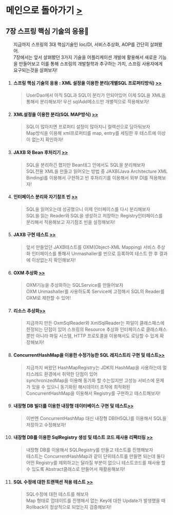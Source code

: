 
<h1>메인으로 돌아가기 <a href="https://github.com/EungyuCho/toby_spring_pract">></a></h1>
<h2>7장 스프링 핵심 기술의 응용🔧</h2>
<ol>
    지금까지 스프링의 3대 핵심기술인 Ioc/DI, 서비스추상화, AOP를 간단히 살펴봤어.<br>
    7장에서는 앞서 살펴봤던 3가지 기술을 어플리케이션 개발에 활용해서 새로운 기능을 만들어보고 이를 통해 스프링의 개발철학과 추구하는 가치, 스프링 사용자에게 요구되는것을 살펴보자!
    <li>
        <h4>스프링 핵심 기술의 응용 : XML 설정을 이용한 분리(개별SQL 프로퍼티방식)  <a href="https://github.com/EungyuCho/toby_spring_pract/commit/69d5f80329983670ec9717b6de6dee99582fedf9">>></a></h4>
        <BlockQuote>
           UserDao에서 아직 SQL과 SQL이 분리가 안되어있어 이제 SQL을 XML을 통해서 분리해보자! 우선 sqlAdd메소드만 개별적으로 적용해보자!
        </BlockQuote>
    </li>
    <li>
        <h4>XML설정을 이용한 분리(SQL MAP방식)  <a href="https://github.com/EungyuCho/toby_spring_pract/commit/92f13e11f97480f0816bbf9249d025d30a987546">>></a></h4>
        <BlockQuote>
           SQL이 많아지면 프로퍼티 설정이 많아지니 컬렉션으로 담아둬보자<br>
           Map방식을 이용해 xml프로퍼티를 map, entry를 세팅한 후 테스트에 이상이 없는지 확인하자!
        </BlockQuote>
    </li>
    <li>
        <h4>JAXB 와 Bean 후처리기  <a href="https://github.com/EungyuCho/toby_spring_pract/commit/3387ae2b677f05a5e68d3d46212db9e2c24633bb">>></a></h4>
       <BlockQuote>
           SQL을 분리하긴 했지만 Bean태그 안에서도 SQL을 분리해보자<br>
           SQL전용 XML을 만들고 읽어오는 방법 중 JAXB(Java Architecture XML Binding)를 이용해서 구현하고 빈 후처리기를 이용해서 외부 DI를 적용해보자!
        </BlockQuote>
    </li>
    <li>
        <h4>인터페이스 분리와 자기참조 빈  <a href="https://github.com/EungyuCho/toby_spring_pract/commit/f806a290897779d0412f69ff469482cf95907596">>></a></h4>
        <BlockQuote>
           SQL을 읽어오는데 성공했으니 이제 인터페이스를 다시 분리해보자<br>
           SQL을 읽는 Reader와 SQL을 생성하고 저장하는 Registry인터페이스를 분리해서 적용해보고 자기참조 빈을 설정해보자!
        </BlockQuote>
    </li>
    <li>
        <h4>JAXB 구현 테스트  <a href="https://github.com/EungyuCho/toby_spring_pract/commit/c05396c9120a5504e01eb3003ce3ee20982f3629">>></a></h4>
        <BlockQuote>
           앞서 만들었던 JAXB테스트를 OXM(Object-XML Mapping) 서비스 추상화 인터페이스를 통해서 Unmashaller를 빈으로 등록하여 테스트 한 후 결과에 이상없는지 확인해보자!
        </BlockQuote>
    </li>
    <li>
        <h4>OXM 추상화  <a href="https://github.com/EungyuCho/toby_spring_pract/commit/3ddd2908e04dcadf60643b73155b6df4297f3714">>></a></h4>
        <BlockQuote>
           OXM기능을 추상화하는 SQLService를 만들어보자<br>
           OXM Unmashaller를 사용하도록 Service에 고정해서 SQL의 Reader를 OXM로 제한할 수 있어!
        </BlockQuote>
    </li>
    <li>
        <h4>리소스 추상화<a href="https://github.com/EungyuCho/toby_spring_pract/commit/82fd5b6cdf8b04577cb9a554110400882621bf1b">>></a></h4>
        <BlockQuote>
            지금까지 만든 OxmSqlReader와 XmlSqlReader는 파일이 클래스패스에 한정되는 단점이 있어 스프링의 Resource 추상화 인터페이스로 클래스패스뿐만 아니라 파일 시스템, HTTP 프로토콜을 이용해서도 로딩할 수 있게 확장해보자!
        </BlockQuote>
    </li>
    <li>
        <h4>ConcurrentHashMap을 이용한 수정가능한 SQL 레지스트리 구현 및 테스트<a href="https://github.com/EungyuCho/toby_spring_pract/commit/a22bdc9fa54185e5cabbd084e774d28759f2f189">>></a></h4>
        <BlockQuote>
           지금까지 써왔던 HashMapRegistry는 JDK의 HashMap을 사용하는데 멀티스레드 환경에서 취약한 단점이 있어<br>
            synchronizedMap을 이용해 동기화 할 수는있지만 고성능 서비스에 문제가 있을 수 있으니 동기화된 해시데이터 조작에 최적화된 ConcurrentHashMap을 이용해서 Registry를 구현하고 테스트해보자!
        </BlockQuote>
    </li>
    <li>
        <h4>내장형 DB 빌더를 이용한 내장형 데이터베이스 구현 및 테스트<a href="https://github.com/EungyuCho/toby_spring_pract/commit/8287415e4d291981b60f8b3d6b849ac01765ad23">>></a></h4>
        <BlockQuote>
           이번엔 ConcurrentHashMap 대신 내장형 DB(HSQL)를 이용해서 SQL을 저장하고 수정해보자!
        </BlockQuote>
    </li>
    <li>
        <h4>내장형 DB를 이용한 SqlRegistry 생성 및 테스트 코드 재사용 리팩터링 <a href="https://github.com/EungyuCho/toby_spring_pract/commit/18c0652d58b727799949e52e406bbefc6c2332b0">>></a></h4>
        <BlockQuote>
           내장형 DB를 이용해서 SQLRegistry를 만들고 테스트를 진행해보자<br>
           테스트는 ConcurrentHashMap과 같이 단위테스트를 만들면 되는데 둘다 어떤 Registry를 제외하고는 달라질 부분이 없으니 테스트코드를 재사용 할 수 있도록 Abstract클래스로 만들어서 재활용해보자!
        </BlockQuote>
    </li>
    <li>
        <h4> SQL 수정에 대한 트랜잭션 적용 테스트  <a href="https://github.com/EungyuCho/toby_spring_pract/commit/02849b6ba9e89f9ac79d1719a23c6ac2c294417d">>></a></h4>
        <BlockQuote>
           SQL수정에 대한 테스트를 해보자<br>
           Map 형태로 업데이트를 진행해서 없는 Key에 대한 Update가 발생했을 때 Rollback이 정상적으로 되었는지 검증해보자!
        </BlockQuote>
    </li>
</ol>


